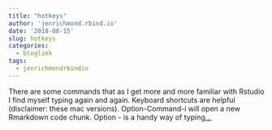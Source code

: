 ```yaml
---
title: "hotkeys"
author: 'jenrichmond.rbind.io'
date: '2018-08-15'
slug: hotkeys
categories:
  - bloglink
tags:
  - jenrichmondrbindio
---
```


There are some commands that as I get more and more familiar with Rstudio I find myself typing again and again. Keyboard shortcuts are helpful (disclaimer: these mac versions). Option-Command-i will open a new Rmarkdown code chunk. Option - is a handy way of typing[... <i class="fas fa-external-link-alt"></i>](http://jenrichmond.rbind.io/post/hotkeys/)

